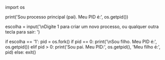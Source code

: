 import os

print('Sou processo principal (pai). Meu PID é:', os.getpid())

escolha = input('\nDigite 1 para criar um novo processo, ou qualquer outra tecla para sair: ')

if escolha == '1':
    pid = os.fork()
    if pid == 0:
        print('\nSou filho. Meu PID é:', os.getpid())
    elif pid > 0:
        print('Sou pai. Meu PID:', os.getpid(), 'Meu filho é:', pid)
else:
    exit()
